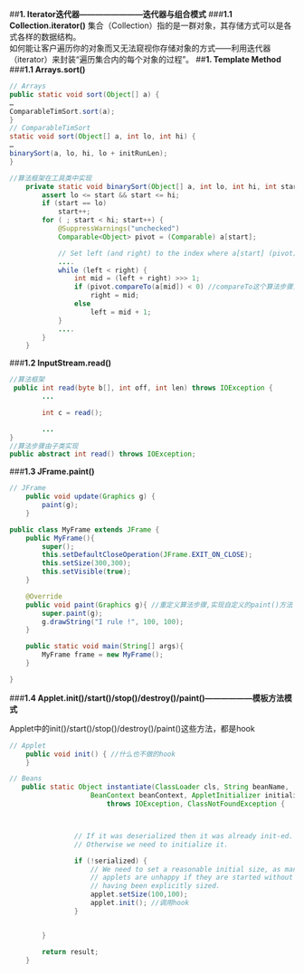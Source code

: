##**1. Iterator迭代器————————迭代器与组合模式**
###**1.1 Collection.iterator()**
集合（Collection）指的是一群对象，其存储方式可以是各式各样的数据结构。  
如何能让客户遍历你的对象而又无法窥视你存储对象的方式——利用迭代器（iterator）来封装“遍历集合内的每个对象的过程”。
##**1. Template Method**
###**1.1 Arrays.sort()**
```java
// Arrays
public static void sort(Object[] a) {
…
ComparableTimSort.sort(a);
}
// ComparableTimSort
static void sort(Object[] a, int lo, int hi) {
…
binarySort(a, lo, hi, lo + initRunLen);
}
```
```java
//算法框架在工具类中实现
    private static void binarySort(Object[] a, int lo, int hi, int start) {
        assert lo <= start && start <= hi;
        if (start == lo)
            start++;
        for ( ; start < hi; start++) {
            @SuppressWarnings("unchecked")
            Comparable<Object> pivot = (Comparable) a[start];

            // Set left (and right) to the index where a[start] (pivot) belongs  
            ....
            while (left < right) {
                int mid = (left + right) >>> 1;
                if (pivot.compareTo(a[mid]) < 0) //compareTo这个算法步骤，是由各个Comparable的子类定义的  
                    right = mid;
                else
                    left = mid + 1;
            }
            ....
        }
    }
```
###**1.2 InputStream.read()**
```java
//算法框架  
 public int read(byte b[], int off, int len) throws IOException {
        ...

        int c = read();

        ...
}
//算法步骤由子类实现  
public abstract int read() throws IOException;
```

###**1.3 JFrame.paint()**

```java
// JFrame  
    public void update(Graphics g) {
        paint(g);
    }

public class MyFrame extends JFrame {
    public MyFrame(){
        super();
        this.setDefaultCloseOperation(JFrame.EXIT_ON_CLOSE);
        this.setSize(300,300);
        this.setVisible(true);
    }

    @Override
    public void paint(Graphics g){ //重定义算法步骤,实现自定义的paint()方法
        super.paint(g);
        g.drawString("I rule !", 100, 100);
    }

    public static void main(String[] args){
        MyFrame frame = new MyFrame();
    }

}
```
###**1.4 Applet.init()/start()/stop()/destroy()/paint()——————模板方法模式**

Applet中的init()/start()/stop()/destroy()/paint()这些方法，都是hook
```java
// Applet  
    public void init() { //什么也不做的hook  
    }

// Beans  
   public static Object instantiate(ClassLoader cls, String beanName,
                    BeanContext beanContext, AppletInitializer initializer)
                        throws IOException, ClassNotFoundException {



                // If it was deserialized then it was already init-ed.  
                // Otherwise we need to initialize it.  

                if (!serialized) {
                    // We need to set a reasonable initial size, as many  
                    // applets are unhappy if they are started without  
                    // having been explicitly sized.  
                    applet.setSize(100,100);
                    applet.init(); //调用hook  
                }


        }

        return result;
    }
```

